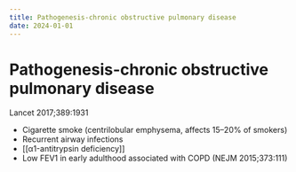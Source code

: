```yaml
---
title: Pathogenesis-chronic obstructive pulmonary disease
date: 2024-01-01
---
```

# Pathogenesis-chronic obstructive pulmonary disease

Lancet 2017;389:1931

* Cigarette smoke (centrilobular emphysema, affects 15–20% of smokers)
* Recurrent airway infections
* [[α1-antitrypsin deficiency]]
* Low FEV1 in early adulthood associated with COPD (NEJM 2015;373:111)
